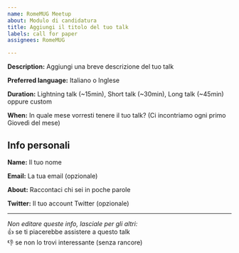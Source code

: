 ```yaml
---
name: RomeMUG Meetup
about: Modulo di candidatura
title: Aggiungi il titolo del tuo talk
labels: call for paper
assignees: RomeMUG

---
```


**Description:** Aggiungi una breve descrizione del tuo talk 

**Preferred language:** Italiano o Inglese 

**Duration:** Lightning talk (~15min), Short talk (~30min), Long talk (~45min) oppure custom  

**When:** In quale mese vorresti tenere il tuo talk? (Ci incontriamo ogni primo Giovedì del mese)

## Info personali

**Name:** Il tuo nome  

**Email:** La tua email (opzionale)  

**About:** Raccontaci chi sei in poche parole

**Twitter:** Il tuo account Twitter (opzionale)

---

_Non editare queste info, lasciale per gli altri:_  
:+1: se ti piacerebbe assistere a questo talk  
:-1: se non lo trovi interessante (senza rancore)

